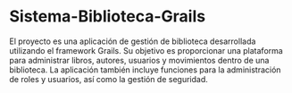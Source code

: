 # Sistema-Biblioteca-Grails
El proyecto es una aplicación de gestión de biblioteca desarrollada utilizando el framework Grails. Su objetivo es proporcionar una plataforma para administrar libros, autores, usuarios y movimientos dentro de una biblioteca. La aplicación también incluye funciones para la administración de roles y usuarios, así como la gestión de seguridad.
